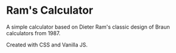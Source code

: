 # Ram's Calculator

A simple calculator based on Dieter Ram's classic design of Braun calculators from 1987.

Created with CSS and Vanilla JS.

